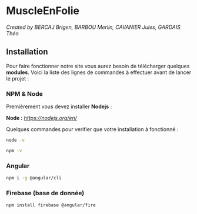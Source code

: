 # MuscleEnFolie
*Created by BERCAJ Brigen, BARBOU Merlin, CAVANIER Jules, GARDAIS Théo*
## Installation 
Pour faire fonctionner notre site vous aurez besoin de télécharger quelques **modules**. Voici la liste des lignes de commandes à effectuer avant de lancer le projet : 

### NPM & Node
Premièrement vous devez installer **Nodejs** :

**Node :** *https://nodejs.org/en/*

Quelques commandes pour verifier que votre installation à fonctionné :

```bash
node -v
```
```bash
npm -v
```
### Angular
```bash
npm i -g @angular/cli
```
### Firebase (base de donnée)
```bash
npm install firebase @angular/fire
```

